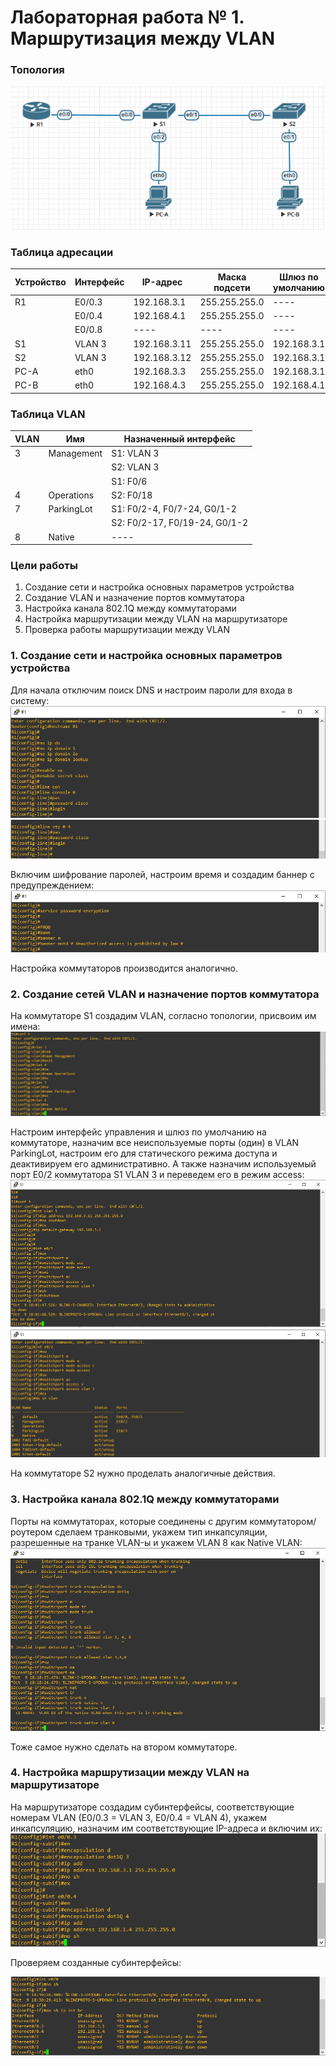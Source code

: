 # Лабораторная работа № 1. Маршрутизация между VLAN
### Топология
![](https://github.com/alexander-ru/otus/blob/main/lab_1/topology.png)
### Таблица адресации
Устройство  | Интерфейс | IP-адрес | Маска подсети | Шлюз по умолчанию
------------|-----------|----------|---------------|------------------
R1  | E0/0.3 | 192.168.3.1 | 255.255.255.0 | ----
|   | E0/0.4 | 192.168.4.1 | 255.255.255.0 | ----
|   |E0/0.8  | ---- |---- | ----
S1  | VLAN 3 | 192.168.3.11 | 255.255.255.0 | 192.168.3.1
S2  | VLAN 3 | 192.168.3.12 | 255.255.255.0 | 192.168.3.1
PC-A | eth0 | 192.168.3.3 | 255.255.255.0 | 192.168.3.1
PC-B | eth0 | 192.168.4.3 | 255.255.255.0 | 192.168.4.1
### Таблица VLAN
VLAN | Имя | Назначенный интерфейс
---- | ---- | ---- 
3 | Management | S1: VLAN 3 
| | | S2: VLAN 3
| | | S1: F0/6
4 | Operations | S2: F0/18
7 | ParkingLot | S1: F0/2-4, F0/7-24, G0/1-2 
| | | S2: F0/2-17, F0/19-24, G0/1-2 
8 | Native | ----
### Цели работы
1. Создание сети и настройка основных параметров устройства
2. Создание VLAN и назначение портов коммутатора
3. Настройка канала 802.1Q между коммутаторами
4. Настройка маршрутизации между VLAN на маршрутизаторе
5. Проверка работы маршрутизации между VLAN

### 1. Создание сети и настройка основных параметров устройства
Для начала отключим поиск DNS и настроим пароли для входа в систему:
![](https://github.com/alexander-ru/otus/blob/main/lab_1/router_settings_1.png)
![](https://github.com/alexander-ru/otus/blob/main/lab_1/router_settings_2.png)

Включим шифрование паролей, настроим время и создадим баннер с предупреждением:
![](https://github.com/alexander-ru/otus/blob/main/lab_1/router_settings_3.png)

Настройка коммутаторов производится аналогично.
### 2. Создание сетей VLAN и назначение портов коммутатора
На коммутаторе S1 создадим VLAN, согласно топологии, присвоим им имена:
![](https://github.com/alexander-ru/otus/blob/main/lab_1/create_vlan.png)

Настроим интерфейс управления и шлюз по умолчанию на коммутаторе, назначим все неиспользуемые порты (один) в VLAN ParkingLot, настроим его для
статического режима доступа и деактивируем его административно. А также назначим используемый порт E0/2 коммутатора S1 VLAN 3 и переведем его в режим access:
![](https://github.com/alexander-ru/otus/blob/main/lab_1/switch_settings_1.png)
![](https://github.com/alexander-ru/otus/blob/main/lab_1/switch_settings_2.png)

На коммутаторе S2 нужно проделать аналогичные действия.
### 3. Настройка канала 802.1Q между коммутаторами
Порты на коммутаторах, которые соединены с другим коммутатором/роутером сделаем транковыми, укажем тип инкапсуляции, разрешенные на транке VLAN-ы и укажем VLAN 8 как Native VLAN:
![](https://github.com/alexander-ru/otus/blob/main/lab_1/switch_1_trunk.png)

Тоже самое нужно сделать на втором коммутаторе.
### 4. Настройка маршрутизации между VLAN на маршрутизаторе
На маршрутизаторе создадим субинтерфейсы, соответствующие номерам VLAN (E0/0.3 = VLAN 3, E0/0.4 = VLAN 4), укажем инкапсуляцию, назначим им соответствующие IP-адреса и включим их:
![](https://github.com/alexander-ru/otus/blob/main/lab_1/router_subif.png)

Проверяем созданные субинтерфейсы:

![](https://github.com/alexander-ru/otus/blob/main/lab_1/router_interfaces.png)
